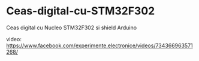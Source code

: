 # Ceas-digital-cu-STM32F302
Ceas digital cu Nucleo STM32F302 si shield Arduino

video: https://www.facebook.com/experimente.electronice/videos/734366963571268/
